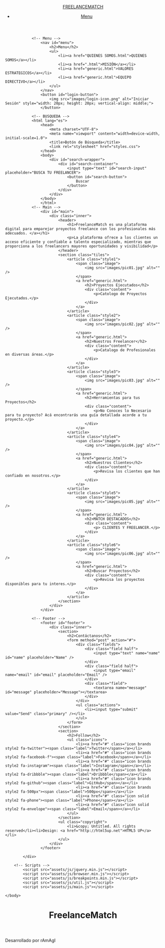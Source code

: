 <!DOCTYPE HTML>
<!--
	FreelanceMatch by HTML5 UP
	html5up.net | @ajlkn
	Free for personal and commercial use under the CCA 3.0 license (html5up.net/license)
-->
<html>
	<head>
		<title>FreelanceMatch by HTML5 UP</title>
		<meta charset="utf-8" />
		<meta name="viewport" content="width=device-width, initial-scale=1, user-scalable=no" />
		<link rel="stylesheet" href="assets/css/main.css" />
		<noscript><link rel="stylesheet" href="assets/css/noscript.css" /></noscript>
	</head>
	<body class="is-preload">
		<!-- Wrapper -->
			<div id="wrapper">
				<!-- Header -->
					<header id="header">
						<div class="inner">
							<!-- Logo -->
								<a href="index.html" class="logo">
									<span class="symbol"><img src="images/logo.svg" alt="" /></span><span class="title">FREELANCEMATCH</span>
								</a>
							<!-- Nav -->
								<nav>
									<ul>
										<li><a href="#menu">Menu</a></li>
									</ul>
								</nav>
						</div>
					</header>

				<!-- Menu -->
					<nav id="menu">
						<h2>Menu</h2>
						<ul>
							<li><a href="QUIENES SOMOS.html">QUIENES SOMOS</a></li>
							<li><a href=".html">MISIÓN</a></li>
							<li><a href="generic.html">VALORES ESTRATEGICOS</a></li>
							<li><a href="generic.html">EQUIPO DIRECTIVO</a></li>
						</ul>
					</nav>
					<button id="login-button">
						<img src="images/login-icon.png" alt="Iniciar Sesión" style="width: 20px; height: 20px; vertical-align: middle;">
				    </button>

				<!-- BUSQUEDA -->
				<html lang="es">
					<head>
						<meta charset="UTF-8">
						<meta name="viewport" content="width=device-width, initial-scale=1.0">
						<title>Botón de Búsqueda</title>
						<link rel="stylesheet" href="styles.css">
					</head>
					<body>
						<div id="search-wrapper">
							<div id="search-container">
								<input type="text" id="search-input" placeholder="BUSCA TU FREELANCER">
								<button id="search-button">
									Buscar
								</button>
							</div>
						</div>
					</body>
					</html>
				<!-- Main -->
					<div id="main">
						<div class="inner">
							<header>
								<h1>FreelanceMatch es una plataforma digital para emparejar proyectos freelance con los profesionales más adecuados. </a></h1>
								<p>La plataforma ofrece a los clientes un acceso eficiente y confiable a talento especializado, mientras que proporciona a los freelancers mayores oportunidades y visibilidad</p>
							</header>
							<section class="tiles">
								<article class="style1">
									<span class="image">
										<img src="images/pic01.jpg" alt="" />
									</span>
									<a href="generic.html">
										<h2>Proyectos Ejecutados</h2>
										<div class="content">
											<p>Catologo de Proyectos Ejecutados.</p>
										</div>
									</a>
								</article>
								<article class="style2">
									<span class="image">
										<img src="images/pic02.jpg" alt="" />
									</span>
									<a href="generic.html">
										<h2>Nuestros Freelancer</h2>
										<div class="content">
											<p>Catalogo de Profesionales en diversas áreas.</p>
										</div>
									</a>
								</article>
								<article class="style3">
									<span class="image">
										<img src="images/pic03.jpg" alt="" />
									</span>
									<a href="generic.html">
										<h2>Herramientas para tus Proyectos</h2>
										<div class="content">
											<p>No Conoces lo Necesario para tu proyecto? Acá encontrarás una guía detallada acorde a tu proyecto.</p>
										</div>
									</a>
								</article>
								<article class="style4">
									<span class="image">
										<img src="images/pic04.jpg" alt="" />
									</span>
									<a href="generic.html">
										<h2>Nuestros Clientes</h2>
										<div class="content">
											<p>Revisa los clientes que han confiado en nosotros.</p>
										</div>
									</a>
								</article>
								<article class="style5">
									<span class="image">
										<img src="images/pic05.jpg" alt="" />
									</span>
									<a href="generic.html">
										<h2>MATCH DESTACADOS</h2>
										<div class="content">
											<p> CLIENTES Y FREELANCER.</p>
										</div>
									</a>
								</article>
								<article class="style6">
									<span class="image">
										<img src="images/pic06.jpg" alt="" />
									</span>
									<a href="generic.html">
										<h2>Buscar Proyectos</h2>
										<div class="content">
											<p>Revisa los proyectos disponibles para tu interes.</p>
										</div>
									</a>
								</article>
							</section>
						</div>
					</div>

				<!-- Footer -->
					<footer id="footer">
						<div class="inner">
							<section>
								<h2>Contáctanos</h2>
								<form method="post" action="#">
									<div class="fields">
										<div class="field half">
											<input type="text" name="name" id="name" placeholder="Name" />
										</div>
										<div class="field half">
											<input type="email" name="email" id="email" placeholder="Email" />
										</div>
										<div class="field">
											<textarea name="message" id="message" placeholder="Message"></textarea>
										</div>
									</div>
									<ul class="actions">
										<li><input type="submit" value="Send" class="primary" /></li>
									</ul>
								</form>
							</section>
							<section>
								<h2>Follow</h2>
								<ul class="icons">
									<li><a href="#" class="icon brands style2 fa-twitter"><span class="label">Twitter</span></a></li>
									<li><a href="#" class="icon brands style2 fa-facebook-f"><span class="label">Facebook</span></a></li>
									<li><a href="#" class="icon brands style2 fa-instagram"><span class="label">Instagram</span></a></li>
									<li><a href="#" class="icon brands style2 fa-dribbble"><span class="label">Dribbble</span></a></li>
									<li><a href="#" class="icon brands style2 fa-github"><span class="label">GitHub</span></a></li>
									<li><a href="#" class="icon brands style2 fa-500px"><span class="label">500px</span></a></li>
									<li><a href="#" class="icon solid style2 fa-phone"><span class="label">Phone</span></a></li>
									<li><a href="#" class="icon solid style2 fa-envelope"><span class="label">Email</span></a></li>
								</ul>
							</section>
							<ul class="copyright">
								<li>&copy; Untitled. All rights reserved</li><li>Design: <a href="http://html5up.net">HTML5 UP</a></li>
							</ul>
						</div>
					</footer>

			</div>

		<!-- Scripts -->
			<script src="assets/js/jquery.min.js"></script>
			<script src="assets/js/browser.min.js"></script>
			<script src="assets/js/breakpoints.min.js"></script>
			<script src="assets/js/util.js"></script>
			<script src="assets/js/main.js"></script>

	</body>
</html>
<header>
	<h1>FreelanceMatch</h1>
  </header>
  <section>
	<p>Desarrollado por rAmAgI</p>
  </section>
  